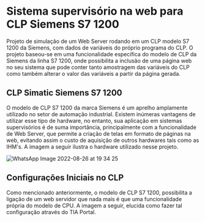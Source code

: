 # Sistema supervisório na web para CLP Siemens S7 1200 


Projeto de simulação de um Web Server rodando em um CLP modelo S7 1200 da Siemens, com dados de variáveis do próprio programa do CLP. O projeto baseou-se em uma funcionalidade
específica do modelo de CLP da Siemens da linha S7 1200, onde possibilita a inclusão de uma página web no seu sistema que pode conter tanto amostragem das variáveis do CLP 
como também alterar o valor das variáveis a partir da página gerada. 

## CLP Simatic Siemens S7 1200

O modelo de CLP S7 1200 da marca Siemens é um aprelho amplamente utilizado no setor de automação industrial. Existem inúmeras vantagens de utilizar esse tipo de hardware, no entanto, sua aplicação em sistemas supervisórios é de suma importância, principalmente com a funcionalidade de Web Server, que permite a criação de telas em formato de páginas na web, evitando assim o custo de aquisição de outros hardwares tais como as IHM's. A imagem a seguir ilustra o hardware utilizado nesse projeto. 

![WhatsApp Image 2022-08-26 at 19 34 25](https://user-images.githubusercontent.com/35776840/187011040-d0e08a5b-46fe-4b24-bad2-b5088f9cd6c2.jpeg)

## Configurações Iniciais no CLP

Como mencionado anteriormente, o modelo de CLP S7 1200, possibilita a ligação de um web servidor que nada mais é que uma funcionalidade própria do modelo de CPU. A imagem a seguir, elucida como fazer tal configuração através do TIA Portal.


